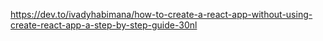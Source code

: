 https://dev.to/ivadyhabimana/how-to-create-a-react-app-without-using-create-react-app-a-step-by-step-guide-30nl
